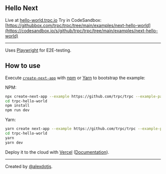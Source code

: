 ## Hello Next

Live at [hello-world.trpc.io](https://hello-world.trpc.io)
Try in CodeSandbox: [https://githubbox.com/trpc/trpc/tree/main/examples/next-hello-world](https://codesandbox.io/s/github/trpc/trpc/tree/main/examples/next-hello-world)

---

Uses [Playwright](https://playwright.dev/) for E2E-testing.

## How to use

Execute [`create-next-app`](https://github.com/vercel/next.js/tree/canary/packages/create-next-app) with [npm](https://docs.npmjs.com/cli/init) or [Yarn](https://yarnpkg.com/lang/en/docs/cli/create/) to bootstrap the example:

NPM:

```bash
npx create-next-app --example https://github.com/trpc/trpc --example-path examples/next-hello-world trpc-hello-world
cd trpc-hello-world
npm install
npm run dev
```

Yarn:

```bash
yarn create next-app --example https://github.com/trpc/trpc --example-path examples/next-hello-world trpc-hello-world
cd trpc-hello-world
yarn
yarn dev
```

Deploy it to the cloud with [Vercel](https://vercel.com/new?utm_source=github&utm_medium=readme&utm_campaign=next-example) ([Documentation](https://nextjs.org/docs/deployment)).

---

Created by [@alexdotjs](https://twitter.com/alexdotjs).
